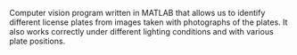 Computer vision program written in MATLAB that allows us to identify different license plates from images taken with photographs of the plates. It also works correctly under different lighting conditions and with various plate positions.
